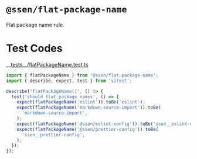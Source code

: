 # `@ssen/flat-package-name`

Flat package name rule.

# Test Codes

<!-- source __tests__/*.test.ts -->

[\_\_tests\_\_/flatPackageName.test.ts](__tests__/flatPackageName.test.ts)

```ts
import { flatPackageName } from '@ssen/flat-package-name';
import { describe, expect, test } from 'vitest';

describe('flatPackageName()', () => {
  test('should flat package names', () => {
    expect(flatPackageName('eslint')).toBe('eslint');
    expect(flatPackageName('markdown-source-import')).toBe(
      'markdown-source-import',
    );
    expect(flatPackageName('@ssen/eslint-config')).toBe('ssen__eslint-config');
    expect(flatPackageName('@ssen/prettier-config')).toBe(
      'ssen__prettier-config',
    );
  });
});
```

<!-- /source -->
